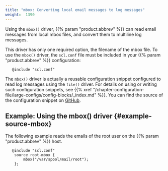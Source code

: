 ```yaml
---
title: "mbox: Converting local email messages to log messages"
weight:  1390
---
```

<!-- DISCLAIMER: This file is based on the syslog-ng Open Source Edition documentation https://github.com/balabit/syslog-ng-ose-guides/commit/2f4a52ee61d1ea9ad27cb4f3168b95408fddfdf2 and is used under the terms of The syslog-ng Open Source Edition Documentation License. The file has been modified by Axoflow. -->

Using the `mbox()` driver, {{% param "product.abbrev" %}} can read email messages from local mbox files, and convert them to multiline log messages.

This driver has only one required option, the filename of the mbox file. To use the `mbox()` driver, the `scl.conf` file must be included in your {{% param "product.abbrev" %}} configuration:

```shell
   @include "scl.conf"
```

The `mbox()` driver is actually a reusable configuration snippet configured to read log messages using the `file()` driver. For details on using or writing such configuration snippets, see {{% xref "/chapter-configuration-file/large-configs/config-blocks/_index.md" %}}. You can find the source of the configuration snippet on [GitHub](https://github.com/syslog-ng/syslog-ng/blob/master/scl/mbox/mbox.conf).


## Example: Using the mbox() driver {#example-source-mbox}

The following example reads the emails of the root user on the {{% param "product.abbrev" %}} host.

```shell
   @include "scl.conf"
    source root-mbox {
        mbox("/var/spool/mail/root");
    };
```


